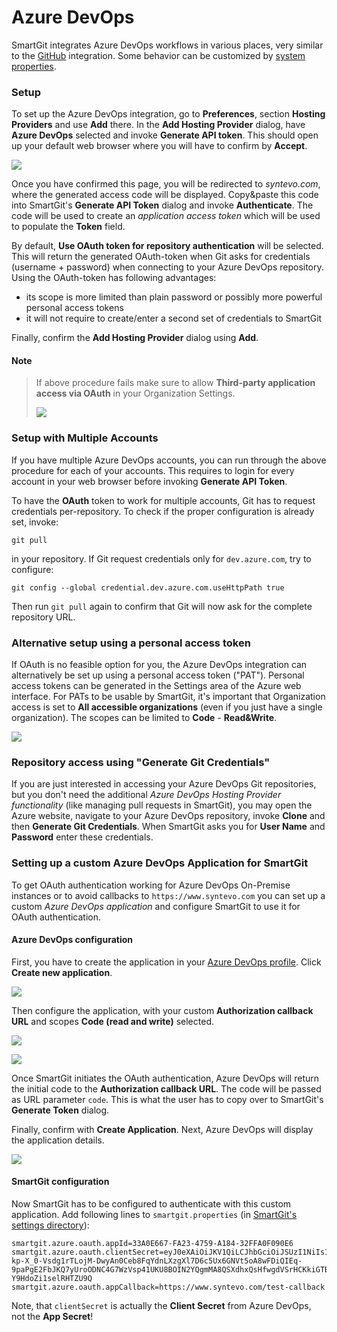 # Azure DevOps

SmartGit integrates Azure DevOps workflows in various places, very
similar to the
[GitHub](GitHub-integration.md)
integration. Some behavior can be customized by [system properties](System-Properties.md#SystemProperties-properties.bitbucket).

### Setup

To set up the Azure DevOps integration, go to **Preferences**, section
**Hosting Providers** and use **Add** there. In the **Add Hosting
Provider** dialog, have **Azure DevOps** selected and invoke **Generate
API token**. This should open up your default web browser where you will
have to confirm by **Accept**.

![](attachments/53215478/53215480.png)

Once you have confirmed this page, you will be redirected to
*syntevo.com*, where the generated access code will be displayed.
Copy&paste this code into SmartGit's **Generate API Token** dialog and
invoke **Authenticate**. The code will be used to create an *application
access token* which will be used to populate the **Token** field.

By default, **Use OAuth token for repository authentication** will be selected. This will return the generated OAuth-token when Git asks for credentials (username + password) when connecting to your Azure DevOps repository. Using the OAuth-token has following advantages:

* its scope is more limited than plain password or possibly more powerful personal access tokens
* it will not require to create/enter a second set of credentials to SmartGit

Finally, confirm the **Add Hosting Provider** dialog using **Add**.


#### Note
> If above procedure fails make sure to allow **Third-party application
> access via OAuth** in your Organization Settings.
> 
> ![](attachments/53215478/53215479.png)



### Setup with Multiple Accounts

If you have multiple Azure DevOps accounts, you can run through the
above procedure for each of your accounts. This requires to login for
every account in your web browser before invoking **Generate API
Token**.

To have the **OAuth** token to work for multiple accounts, Git has to request credentials per-repository. To check if the proper configuration is already set, invoke:

```
git pull
```

in your repository. If Git request credentials only for `dev.azure.com`, try to configure:

```
git config --global credential.dev.azure.com.useHttpPath true
```

Then run `git pull` again to confirm that Git will now ask for the complete repository URL.

### Alternative setup using a personal access token

If OAuth is no feasible option for you, the Azure DevOps integration can
alternatively be set up using a personal access token ("PAT"). Personal
access tokens can be generated in the Settings area of the Azure web
interface. For PATs to be usable by SmartGit, it's important that
Organization access is set to **All accessible organizations** (even if
you just have a single organization). The scopes can be limited to
**Code** - **Read&Write**.

![](attachments/53215478/53215481.png)

### Repository access using "Generate Git Credentials"

If you are just interested in accessing your Azure DevOps Git repositories, but you don't need the additional *Azure DevOps Hosting Provider functionality* (like managing pull requests in SmartGit), you may open the Azure website, navigate to your Azure DevOps repository, invoke **Clone** and then **Generate Git Credentials**. When SmartGit asks you for **User Name** and **Password** enter these credentials.


### Setting up a custom Azure DevOps Application for SmartGit

To get OAuth authentication working for Azure DevOps On-Premise instances or to avoid callbacks to `https://www.syntevo.com` you can set up a custom *Azure DevOps application* and configure SmartGit to use it for OAuth authentication.

#### Azure DevOps configuration

First, you have to create the application in your [Azure DevOps profile](https://app.vsaex.visualstudio.com/me?mkt=en-US). Click **Create new application**.

![](attachments/azure-app-overview.png)

Then configure the application, with your custom **Authorization callback URL** and scopes **Code (read and write)** selected.

![](attachments/azure-app-create-1.png)

![](attachments/azure-app-create-2.png)

Once SmartGit initiates the OAuth authentication, Azure DevOps will return the initial code to the **Authorization callback URL**. The code will be passed as URL parameter `code`. This is what the user has to copy over to SmartGit's **Generate Token** dialog.

Finally, confirm with **Create Application**. Next, Azure DevOps will display the application details.

![](attachments/azure-app-details.png)

#### SmartGit configuration

Now SmartGit has to be configured to authenticate with this custom application. Add following lines to `smartgit.properties` (in [SmartGit's settings directory](Installation-and-Files.md#default-path-of-smartgits-settings-directory)):

```
smartgit.azure.oauth.appId=33A0E667-FA23-4759-A184-32FFA0F090E6
smartgit.azure.oauth.clientSecret=eyJ0eXAiOiJKV1QiLCJhbGciOiJSUzI1NiIsIng1dCI6Im9PdmN6NU1fN3AtSGpJS2xGWHo5M3VfVjBabyJ9.eyJjaWQiOiIzM2EwZTY2Ny1mYTIzLTQ3NTktYTE4NC0zMmZmYTBmMDkwZTYiLCJjc2kiOiJkNDAwYzIxYy02ODZiLTQ5NTctODg4Zi1kMTI5ZmY3MTc4ZWMiLCJuYW1laWQiOiJlMDY1YmIyYi0wMjc4LTYwMWMtOTc4Ny0zMGI2NGY0ZWI2MDMiLCJpc3MiOiJhcHAudnN0b2tlbi52aXN1YWxzdHVkaW8uY29tIiwiYXVkIjoiYXBwLnZzdG9rZW4udmlzdWFsc3R1ZGlvLmNvbSIsIm5iZiI6MTY1MTgzMTY1OCwiZXhwIjoxODA5NTk4MDU4fQ.jCcLR77IZtl56KS9KS39hrtHPm4d4HtUyCu_Xv4c9V1zNSuXMRTL49TP02OHoP6aXqtq7PWhKxEMBXTYdGMCPBMXoxLBPwEJTW7wCWTQH9AFHikZnpeqBjYwO18a7vg7u69Hm-kp-X_0-Vsdg1rTLojM-DwyAn0Ceb8FqYdnLXzgXl7D6c5Ux6GNVt5oA8wFDiQIEq-9paPgE2FbJKQ7yUroODNC4G7WzVsp41UKU8BOIN2YQgmMA8QSXdhxQsHfwgdVSrHCKkiGTBznJCXhmZkKkUkJ9QikXQ8s3FHBDormbJtT_m3Yx8fn24Vrm0_b7WV-Y9HdoZi1selRHTZU9Q
smartgit.azure.oauth.appCallback=https://www.syntevo.com/test-callback
```

Note, that `clientSecret` is actually the **Client Secret** from Azure DevOps, not the **App Secret**!

